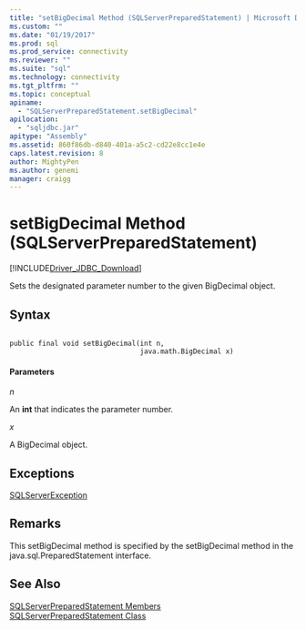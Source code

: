 ```yaml
---
title: "setBigDecimal Method (SQLServerPreparedStatement) | Microsoft Docs"
ms.custom: ""
ms.date: "01/19/2017"
ms.prod: sql
ms.prod_service: connectivity
ms.reviewer: ""
ms.suite: "sql"
ms.technology: connectivity
ms.tgt_pltfrm: ""
ms.topic: conceptual
apiname: 
  - "SQLServerPreparedStatement.setBigDecimal"
apilocation: 
  - "sqljdbc.jar"
apitype: "Assembly"
ms.assetid: 860f86db-d840-401a-a5c2-cd22e8cc1e4e
caps.latest.revision: 8
author: MightyPen
ms.author: genemi
manager: craigg
---
```

# setBigDecimal Method (SQLServerPreparedStatement)
[!INCLUDE[Driver_JDBC_Download](../../../includes/driver_jdbc_download.md)]

  Sets the designated parameter number to the given BigDecimal object.  
  
## Syntax  
  
```  
  
public final void setBigDecimal(int n,  
                                java.math.BigDecimal x)  
```  
  
#### Parameters  
 *n*  
  
 An **int** that indicates the parameter number.  
  
 *x*  
  
 A BigDecimal object.  
  
## Exceptions  
 [SQLServerException](../../../connect/jdbc/reference/sqlserverexception-class.md)  
  
## Remarks  
 This setBigDecimal method is specified by the setBigDecimal method in the java.sql.PreparedStatement interface.  
  
## See Also  
 [SQLServerPreparedStatement Members](../../../connect/jdbc/reference/sqlserverpreparedstatement-members.md)   
 [SQLServerPreparedStatement Class](../../../connect/jdbc/reference/sqlserverpreparedstatement-class.md)  
  
  
